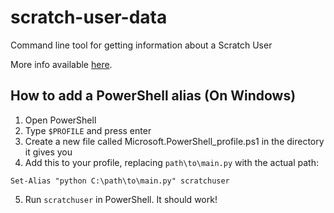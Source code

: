 # scratch-user-data
Command line tool for getting information about a Scratch User

More info available [here](https://scratch.mit.edu/discuss/topic/542409/?page=1#post-5600424).

## How to add a PowerShell alias (On Windows)
1. Open PowerShell
2. Type `$PROFILE` and press enter
3. Create a new file called Microsoft.PowerShell_profile.ps1 in the directory it gives you
4. Add this to your profile, replacing `path\to\main.py` with the actual path:
```pwsh
Set-Alias "python C:\path\to\main.py" scratchuser
```
5. Run `scratchuser` in PowerShell. It should work!
